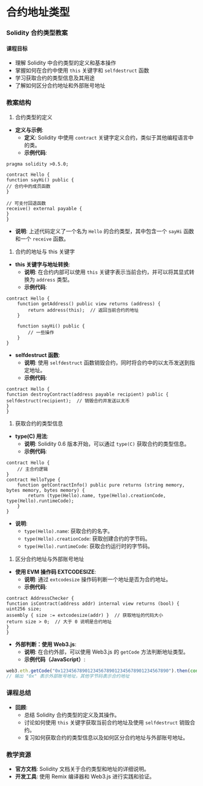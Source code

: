 # 合约地址类型

### Solidity 合约类型教案

#### 课程目标

- 理解 Solidity 中合约类型的定义和基本操作
- 掌握如何在合约中使用 `this` 关键字和 `selfdestruct` 函数
- 学习获取合约的类型信息及其用途
- 了解如何区分合约地址和外部账号地址

### 教案结构

1. 合约类型的定义

- **定义与示例**:
  - **定义**: Solidity 中使用 `contract` 关键字定义合约，类似于其他编程语言中的类。
  - **示例代码**:

```solidity
pragma solidity >0.5.0;

contract Hello {
function sayHi() public {
// 合约中的成员函数
}

// 可支付回退函数
receive() external payable {
}
}
```

- **说明**: 上述代码定义了一个名为 `Hello` 的合约类型，其中包含一个 `sayHi` 函数和一个 `receive` 函数。

1. 合约的地址与 this 关键字

- **this 关键字与地址转换**:
	- **说明**: 在合约内部可以使用 `this` 关键字表示当前合约，并可以将其显式转换为 `address` 类型。
	- **示例代码**:

```solidity
contract Hello {
    function getAddress() public view returns (address) {
        return address(this);  // 返回当前合约的地址
    }

    function sayHi() public {
        // 一些操作
    }
}
```

- **selfdestruct 函数**:
  - **说明**: 使用 `selfdestruct` 函数销毁合约，同时将合约中的以太币发送到指定地址。
  - **示例代码**:

```solidity
contract Hello {
function destroyContract(address payable recipient) public {
selfdestruct(recipient);  // 销毁合约并发送以太币
}
}

```

1. 获取合约的类型信息

- **type(C) 用法**:
	- **说明**: Solidity 0.6 版本开始，可以通过 `type(C)` 获取合约的类型信息。
	- **示例代码**:
``` solidity
contract Hello {
    // 主合约逻辑
}
contract HelloType {
    function getContractInfo() public pure returns (string memory, bytes memory, bytes memory) {
        return (type(Hello).name, type(Hello).creationCode, type(Hello).runtimeCode);
    }
}
```
- **说明**:
	- `type(Hello).name`: 获取合约的名字。
	- `type(Hello).creationCode`: 获取创建合约的字节码。
	- `type(Hello).runtimeCode`: 获取合约运行时的字节码。

1. 区分合约地址与外部账号地址

- **使用 EVM 操作码 EXTCODESIZE**:
  - **说明**: 通过 `extcodesize` 操作码判断一个地址是否为合约地址。
  - **示例代码**:

```solidity
contract AddressChecker {
function isContract(address addr) internal view returns (bool) {
uint256 size;
assembly { size := extcodesize(addr) }  // 获取地址的代码大小
return size > 0;  // 大于 0 说明是合约地址
}
}

```

- **外部判断：使用 Web3.js**:
	- **说明**: 在合约外部，可以使用 Web3.js 的 `getCode` 方法判断地址类型。
	- **示例代码（JavaScript）**:

```javascript
web3.eth.getCode("0x1234567890123456789012345678901234567890").then(console.log);
// 输出 "0x" 表示外部账号地址，其他字节码表示合约地址
```

### 课程总结

- **回顾**:
  - 总结 Solidity 合约类型的定义及其操作。
  - 讨论如何使用 `this` 关键字获取当前合约地址及使用 `selfdestruct` 销毁合约。
  - 复习如何获取合约的类型信息以及如何区分合约地址与外部账号地址。

### 教学资源

- **官方文档**: Solidity 文档关于合约类型和地址的详细说明。
- **开发工具**: 使用 Remix 编译器和 Web3.js 进行实践和验证。
